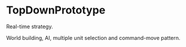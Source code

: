 # TopDownPrototype
 
Real-time strategy.

World building, AI, multiple unit selection and command-move pattern.
